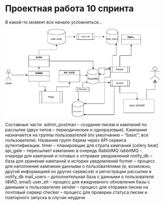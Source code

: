 # Проектная работа 10 спринта


В какой-то момент все начало усложняться…


![тут примерная схема сервисов](scheme.png)


Составные части:
admin_postman – создание писем и кампаний по рассылке (двух типов – периодические и одноразовые). Кампания назначается на группы пользователей (по умолчанию – “basic”, все пользователи). Названия групп берем через API сервиса аутентификации.
timer – планировщик для страта кампаний (celery beat)
api_gate – пересылает кампанию в очередь RabbtiMQ
rabbitMQ – очереди для кампаний и готовых к отправке уведомлений
notify_db – база для хранения кампаний и истории уведомлений
former – процесс для наполнения кампании данными о пользователями (и, возможно, другой информацией из других сервисов)  и регистрации рассылки в notify_db
mail_users – дополнительная база с данными о пользователя (ФИО, email)
user_elt – процесс для ежедневного обновления базы с данными о пользователях 
sender – процесс для отправки писем на почтовый сервер
checker – процесс для проверки статуса писем и повторного запуска в случае неудачи
